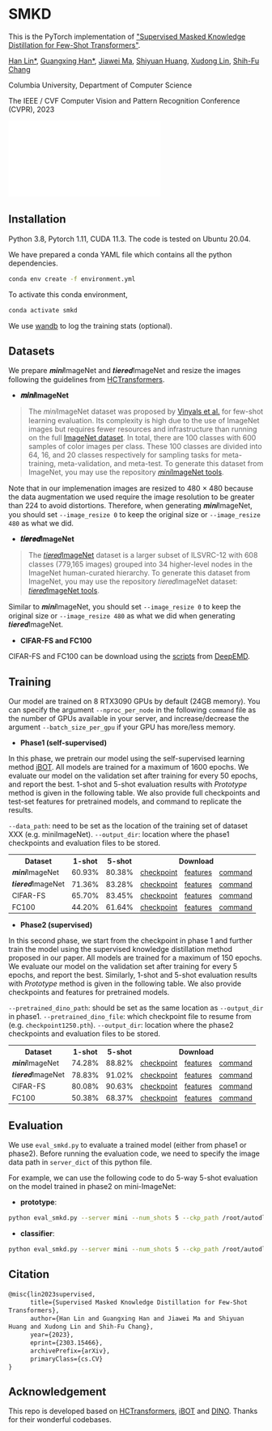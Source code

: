 # SMKD 

This is the PyTorch implementation of ["Supervised Masked Knowledge Distillation for Few-Shot Transformers"](https://arxiv.org/abs/2303.15466). 


[Han Lin\*](https://hl-hanlin.github.io/), [Guangxing Han\*](https://guangxinghan.github.io/), [Jiawei Ma](http://www.columbia.edu/~jm4743/), [Shiyuan Huang](https://shiyuanh.github.io/), [Xudong Lin](https://xudonglinthu.github.io/), [Shih-Fu Chang](https://www.ee.columbia.edu/~sfchang/)

Columbia University, Department of Computer Science

The IEEE / CVF Computer Vision and Pattern Recognition Conference (CVPR), 2023

![diagram](diagram_smkd.pdf)

## Installation

Python 3.8, Pytorch 1.11, CUDA 11.3. The code is tested on Ubuntu 20.04.


We have prepared a conda YAML file which contains all the python dependencies.

```sh
conda env create -f environment.yml
```

To activate this conda environment,

```sh
conda activate smkd
```

We use [wandb](https://wandb.ai/site) to log the training stats (optional). 

## Datasets

We prepare 𝒎𝒊𝒏𝒊ImageNet and 𝒕𝒊𝒆𝒓𝒆𝒅ImageNet and resize the images following the guidelines from [HCTransformers](https://github.com/StomachCold/HCTransformers). 

- **𝒎𝒊𝒏𝒊ImageNet**


> The 𝑚𝑖𝑛𝑖ImageNet dataset was proposed by [Vinyals et al.](http://papers.nips.cc/paper/6385-matching-networks-for-one-shot-learning.pdf) for few-shot learning evaluation. Its complexity is high due to the use of ImageNet images but requires fewer resources and infrastructure than running on the full [ImageNet dataset](https://arxiv.org/pdf/1409.0575.pdf). In total, there are 100 classes with 600 samples of color images per class. These 100 classes are divided into 64, 16, and 20 classes respectively for sampling tasks for meta-training, meta-validation, and meta-test. To generate this dataset from ImageNet, you may use the repository [𝑚𝑖𝑛𝑖ImageNet tools](https://github.com/y2l/mini-imagenet-tools).

Note that in our implemenation images are resized to 480 × 480 because the data augmentation we used require the image resolution to be greater than 224 to avoid distortions. Therefore, when generating 𝒎𝒊𝒏𝒊ImageNet, you should set ```--image_resize 0``` to keep the original size or ```--image_resize 480``` as what we did.



- **𝒕𝒊𝒆𝒓𝒆𝒅ImageNet**

> The [𝑡𝑖𝑒𝑟𝑒𝑑ImageNet](https://arxiv.org/pdf/1803.00676.pdf) dataset is a larger subset of ILSVRC-12 with 608 classes (779,165 images) grouped into 34 higher-level nodes in the ImageNet human-curated hierarchy. To generate this dataset from ImageNet, you may use the repository 𝑡𝑖𝑒𝑟𝑒𝑑ImageNet dataset: [𝑡𝑖𝑒𝑟𝑒𝑑ImageNet tools](https://github.com/y2l/tiered-imagenet-tools). 

Similar to 𝒎𝒊𝒏𝒊ImageNet, you should set ```--image_resize 0``` to keep the original size or ```--image_resize 480``` as what we did when generating 𝒕𝒊𝒆𝒓𝒆𝒅ImageNet.


- **CIFAR-FS and FC100**

CIFAR-FS and FC100 can be download using the [scripts](https://github.com/icoz69/DeepEMD/tree/master/datasets) from [DeepEMD](https://github.com/icoz69/DeepEMD). 


<!--- After getting the data, we can resize the images to 480 × 480 using ```create_cifar_fs.py``` and ```create_fc100.py``` under the ```./prepare_data``` directory." -->


## Training

Our model are trained on 8 RTX3090 GPUs by default (24GB memory). You can specify the argument ```--nproc_per_node``` in the following ```command``` file as the number of GPUs available in your server, and increase/decrease the argument ```--batch_size_per_gpu``` if your GPU has more/less memory.

- **Phase1 (self-supervised)**

In this phase, we pretrain our model using the self-supervised learning method [iBOT](https://github.com/bytedance/ibot). All models are trained for a maximum of 1600 epochs. We evaluate our model on the validation set after training for every 50 epochs, and report the best. 
1-shot and 5-shot evaluation results with _Prototype_ method is given in the following table. We also provide full checkpoints and test-set features for pretrained models, and command to replicate the results.

```--data_path```: need to be set as the location of the training set of dataset XXX (e.g. miniImageNet). 
```--output_dir```: location where the phase1 checkpoints and evaluation files to be stored.


<table>
  <tr>
    <th>Dataset</th>
    <th>1-shot</th>
    <th>5-shot</th>
    <th colspan="3">Download</th>
  </tr>
  <tr>
    <td>𝒎𝒊𝒏𝒊ImageNet</td>
    <td>60.93%</td>
    <td>80.38%</td>
    <td><a href="https://drive.google.com/file/d/1cHRiySKgrgbGqnNvMFY0D9IvWgpO75Jm/view?usp=share_link">checkpoint</a></td>
    <td><a href="https://drive.google.com/drive/folders/1YSxoCnuLidqwXsJCwnuvA3_6JEB4zFm1?usp=share_link">features</a></td>
    <td><a href="https://drive.google.com/file/d/1hJCVuLJQdGbvUjlRv2XzbsxLB6VQvKcm/view?usp=share_link">command</a></td>
  </tr>
  <tr>
    <td>𝒕𝒊𝒆𝒓𝒆𝒅ImageNet</td>
    <td>71.36%</td>
    <td>83.28%</td>
    <td><a href="https://drive.google.com/file/d/1udnoJrpOs5tcfSsGWBsoUQRiGaIZzx29/view?usp=share_link">checkpoint</a></td>
    <td><a href="https://drive.google.com/drive/folders/1i1XHoySqThAm_EOSxB6BhbA6BH6GRat4?usp=share_link">features</a></td>
    <td><a href="https://drive.google.com/file/d/1zjRRRzc_RU_jXcA8YGQVuyTgHeidDPmo/view?usp=share_link">command</a></td>
  </tr>
  <tr>
    <td>CIFAR-FS</td>
    <td>65.70%</td>
    <td>83.45%</td>
    <td><a href="https://drive.google.com/file/d/1tag6WuM9Ps1PnLgt7VoCIcPrxCqVEqO3/view?usp=share_link">checkpoint</a></td>
    <td><a href="https://drive.google.com/drive/folders/1phzC-CuER4QvhP3XTrl7a2g7uks6SCbK?usp=share_link">features</a></td>
    <td><a href="https://drive.google.com/file/d/1dGEUgq0HOJ0nL2jMHxdcNiVkJeOmUCdr/view?usp=share_link">command</a></td>
  </tr>
    <tr>
    <td>FC100</td>
    <td>44.20%</td>
    <td>61.64%</td>
    <td><a href="https://drive.google.com/file/d/1CAWtHJvvVKjptQh07sb9T50UeaqKYdru/view?usp=share_link">checkpoint</a></td>
    <td><a href="https://drive.google.com/drive/folders/1VRZ-McBcHHFwsA-h8QVDNBdSQK5CKrbH?usp=share_link">features</a></td>
    <td><a href="https://drive.google.com/file/d/1KhfZq2OcmTvT-xjCzaEI2NaHkCo45WnD/view?usp=share_link">command</a></td>
  </tr>
</table>


- **Phase2 (supervised)**

In this second phase, we start from the checkpoint in phase 1 and further train the model using the supervised knowledge distillation method proposed in our paper. All models are trained for a maximum of 150 epochs. We evaluate our model on the validation set after training for every 5 epochs, and report the best. Similarly, 1-shot and 5-shot evaluation results with _Prototype_ method is given in the following table. We also provide checkpoints and features for pretrained models.

```--pretrained_dino_path```: should be set as the same location as ```--output_dir``` in phase1. 
```--pretrained_dino_file```: which checkpoint file to resume from (e.g. ```checkpoint1250.pth```).
```--output_dir```: location where the phase2 checkpoints and evaluation files to be stored.

<table>
  <tr>
    <th>Dataset</th>
    <th>1-shot</th>
    <th>5-shot</th>
    <th colspan="3">Download</th>
  </tr>
  <tr>
    <td>𝒎𝒊𝒏𝒊ImageNet</td>
    <td>74.28%</td>
    <td>88.82%</td>
    <td><a href="https://drive.google.com/file/d/10dGfyf0t5dyhZ3WwcSzWZS6qIhsoayUz/view?usp=share_link">checkpoint</a></td>
    <td><a href="https://drive.google.com/drive/folders/1h8Rvyz5JQsTvxGg7GR1lO4XqhX8WfzNw?usp=share_link">features</a></td>
    <td><a href="https://drive.google.com/file/d/1r0TnVHZn_IKXi8A63Rj5RBNxwaF6--e-/view?usp=share_link">command</a></td>
  </tr>
  <tr>
    <td>𝒕𝒊𝒆𝒓𝒆𝒅ImageNet</td>
    <td>78.83%</td>
    <td>91.02%</td>
    <td><a href="https://drive.google.com/file/d/1Dbit0iKSXHtsdrxDTACsNbrLsp-J4XTh/view?usp=share_link">checkpoint</a></td>
    <td><a href="https://drive.google.com/drive/folders/1aFP8FozdkKdU1aF2GW6wDCNLugAgHF5P?usp=share_link">features</a></td>
    <td><a href="https://drive.google.com/file/d/1FXz7ZaRzej_T9qXpJ8vMoUPXHhu5bEN_/view?usp=share_link">command</a></td>
  </tr>
  <tr>
    <td>CIFAR-FS</td>
    <td>80.08%</td>
    <td>90.63%</td>
    <td><a href="https://drive.google.com/file/d/1CbWeO5HAGsCWpxr6xMbqTmgRdLH0NCLS/view?usp=share_link">checkpoint</a></td>
    <td><a href="https://drive.google.com/drive/folders/164wPnxW2bi6th_FMn8Da07IalhWsNRlo?usp=share_link">features</a></td>
    <td><a href="https://drive.google.com/file/d/1gdwa_6xrdqEE38iH9PaPinwIBZHW8g_J/view?usp=share_link">command</a></td>
  </tr>
    <tr>
    <td>FC100</td>
    <td>50.38%</td>
    <td>68.37%</td>
    <td><a href="https://drive.google.com/file/d/1YtrWdAdL_ywKLMa67iXOdA25-k0qNakw/view?usp=share_link">checkpoint</a></td>
    <td><a href="https://drive.google.com/drive/folders/1orw1YslQR5jkeJV89lXGBY_TfVXGiC3v?usp=share_link">features</a></td>
    <td><a href="https://drive.google.com/file/d/1SF8K_eFGPfWU558txXkWMZD-Nz9oUJJH/view?usp=share_link">command</a></td>
  </tr>
</table>



## Evaluation 

We use ```eval_smkd.py``` to evaluate a trained model (either from phase1 or phase2). Before running the evaluation code, we need to specify the image data path in ```server_dict``` of this python file.

For example, we can use the following code to do 5-way 5-shot evaluation on the model trained in phase2 on mini-ImageNet:

- **prototype**:
```sh
python eval_smkd.py --server mini --num_shots 5 --ckp_path /root/autodl-nas/FSVIT_results/MINI480_phase2 --ckpt_filename checkpoint0040.pth --output_dir /root/autodl-nas/FSVIT_results/MINI480_prototype --evaluation_method cosine --iter_num 10000
```

- **classifier**:
```sh
python eval_smkd.py --server mini --num_shots 5 --ckp_path /root/autodl-nas/FSVIT_results/MINI480_phase2 --ckpt_filename checkpoint0040.pth --output_dir /root/autodl-nas/FSVIT_results/MINI480_classifier --evaluation_method classifier --iter_num 1000
```




## Citation

```
@misc{lin2023supervised,
      title={Supervised Masked Knowledge Distillation for Few-Shot Transformers}, 
      author={Han Lin and Guangxing Han and Jiawei Ma and Shiyuan Huang and Xudong Lin and Shih-Fu Chang},
      year={2023},
      eprint={2303.15466},
      archivePrefix={arXiv},
      primaryClass={cs.CV}
}
```

## Acknowledgement

This repo is developed based on [HCTransformers](https://github.com/StomachCold/HCTransformers), [iBOT](https://github.com/bytedance/ibot) and [DINO](https://github.com/facebookresearch/dino). Thanks for their wonderful codebases.
